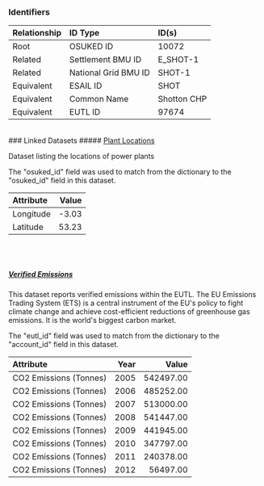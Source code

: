 ### Identifiers

| Relationship   | ID Type              | ID(s)       |
|:---------------|:---------------------|:------------|
| Root           | OSUKED ID            | 10072       |
| Related        | Settlement BMU ID    | E_SHOT-1    |
| Related        | National Grid BMU ID | SHOT-1      |
| Equivalent     | ESAIL ID             | SHOT        |
| Equivalent     | Common Name          | Shotton CHP |
| Equivalent     | EUTL ID              | 97674       |

<br>
### Linked Datasets
##### <a href="https://raw.githubusercontent.com/OSUKED/Dictionary-Datasets/main/datasets/plant-locations/datapackage.json">Plant Locations</a>

Dataset listing the locations of power plants

The "osuked_id" field was used to match from the dictionary to the "osuked_id" field in this dataset.

| Attribute   |   Value |
|:------------|--------:|
| Longitude   |   -3.03 |
| Latitude    |   53.23 |

<br><br>
##### <a href="https://raw.githubusercontent.com/OSUKED/Dictionary-Datasets/main/datasets/verified-emissions/datapackage.json">Verified Emissions</a>

This dataset reports verified emissions within the EUTL. The EU Emissions Trading System (ETS) is a central instrument of the EU's policy to fight climate change and achieve cost-efficient reductions of greenhouse gas emissions. It is the world's biggest carbon market.

The "eutl_id" field was used to match from the dictionary to the "account_id" field in this dataset.

| Attribute              |   Year |     Value |
|:-----------------------|-------:|----------:|
| CO2 Emissions (Tonnes) |   2005 | 542497.00 |
| CO2 Emissions (Tonnes) |   2006 | 485252.00 |
| CO2 Emissions (Tonnes) |   2007 | 513000.00 |
| CO2 Emissions (Tonnes) |   2008 | 541447.00 |
| CO2 Emissions (Tonnes) |   2009 | 441945.00 |
| CO2 Emissions (Tonnes) |   2010 | 347797.00 |
| CO2 Emissions (Tonnes) |   2011 | 240378.00 |
| CO2 Emissions (Tonnes) |   2012 |  56497.00 |
